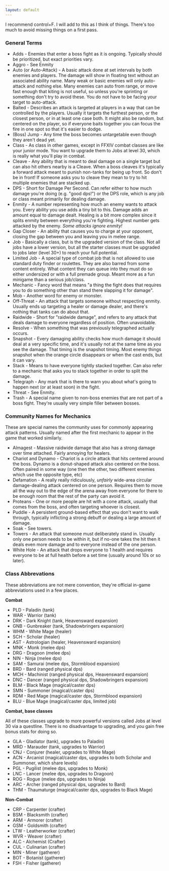 ```yaml
---
layout: default
---
```


I recommend control+F. I will add to this as I think of things. There's too much to avoid missing things on a first pass.

### General Terms

* Adds - Enemies that enter a boss fight as it is ongoing. Typically should be prioritized, but exact priorities vary.
* Aggro - See Enmity
* Auto (or Auto-Attack) - A basic attack done at set intervals by both enemies and players. The damage will show in floating text without an associated ability name. Many weak or basic enemies will only auto-attack and nothing else. Many enemies can auto from range, or move fast enough that kiting is not useful, so unless you're sprinting or something don't try to avoid these. You do not have to be facing your target to auto-attack.
* Baited - Describes an attack is targeted at players in a way that can be controlled by the players. Usually it targets the furthest person, or the closest person, or in at least one case both. It might also be random, but centered on the player, so if everyone baits together you can focus the fire in one spot so that it's easier to dodge.
* (Boss) Jump - Any time the boss becomes untargetable even though they aren't dead yet. 
* Class - As class in other games, except in FFXIV combat classes are like your junior mode. You want to upgrade them to Jobs at level 30, which is really what you'll play in combat.
* Cleave - Any ability that is meant to deal damage on a single target but can also hit others nearby is a Cleave. When a boss cleaves it's typically a forward attack meant to punish non-tanks for being up front. So don't be in front! If someone asks you to cleave they mean to try to hit multiple enemies that are stacked up.
* DPS - Short for Damage Per Second. Can refer either to how much damage you're doing (e.g. "good dps!") or the DPS role, which is any job or class meant primarily for dealing damage.
* Enmity - A number representing how much an enemy wants to attack you. Every ability you use adds a tiny bit to this. Damage adds an amount equal to damage dealt. Healing is a bit more complex since it splits enmity between everything you're fighting. Highest number gets attacked by the enemy. _Some attacks ignore enmity!_
* Gap Closer - An ability that causes you to charge at your opponent, closing the gap between you and leaving you in melee range.
* Job - Basically a class, but is the upgraded version of the class. Not all jobs have a lower version, but all the starter classes must be upgraded to jobs later (level 30+) to reach your full potential.
* Limited Job - A special type of combat job that is not allowed to use standard duty finder or roulettes. They are also barred from some content entirely. What content they can queue into they must do so either undersized or with a full premade group. Meant more as a fun minigame than a serious job/class.
* Mechanic - Fancy word that means "a thing the fight does that requires you to do something other than stand there slapping it for damage". 
* Mob - Another word for enemy or monster.
* Off-Threat - An attack that targets someone without respecting enmity. Usually ends up targeting a healer or damage dealer, and there's nothing that tanks can do about that.
* Raidwide - Short for "raidwide damage", and refers to any attack that deals damage to everyone regardless of position. Often unavoidable.
* Resolve - When something that was previously telegraphed actually occurs.
* Snapshot - Every damaging ability checks how much damage it should deal at a very specific time, and it's usually not at the same time as you see the damage. That timing is the snapshot timing. Most enemy things snapshot when the orange circle disappears or when the cast ends, but it can vary.
* Stack - Means to have everyone tightly stacked together. Can also refer to a mechanic that asks you to stack together in order to split the damage.
* Telegraph - Any mark that is there to warn you about what's going to happen next (or at least soon) in the fight.
* Threat - See Enmity.
* Trash - A special name given to non-boss enemies that are not part of a boss fight. They're usually very simple filler between bosses.

### Community Names for Mechanics
These are special names the community uses for commonly appearing attack patterns. Usually named after the first mechanic to appear in the game that worked similarly.

* Almagest - Massive raidwide damage that also has a strong damage over time attached. Fairly annoying for healers.
* Chariot and Dynamo - Chariot is a circle attack that hits centered around the boss. Dynamo is a donut-shaped attack also centered on the boss. Often paired in some way (one then the other, two different enemies which use the opposite type, etc)
* Defamation - A really really ridiculously, _unfairly_ wide-area circular damage-dealing attack centered on one person. Requires them to move all the way out to the edge of the arena away from everyone for there to be enough room that the rest of the party can avoid it.
* Proteans - One or more people are hit with a cone attack, usually that comes from the boss, and often targeting whoever is closest.
* Puddle - A persistent ground-based effect that you don't want to walk through, typically inflicting a strong debuff or dealing a large amount of damage.
* Soak - See towers.
* Towers - An attack that someone must deliberately stand in. Usually only one person needs to be within it, but if no-one takes the hit then it deals even more damage and to everyone instead of the one person.
* White Hole - An attack that drops everyone to 1 health and requires everyone to be at full health before a set time (usually around 10s or so later).

### Class Abbrevations
These abbreviations are not mere convention, they're official in-game abbreviations used in a few places.

**Combat**
* PLD - Paladin (tank)
* WAR - Warrior (tank)
* DRK - Dark Knight (tank, Heavensward expansion)
* GNB - Gunbreaker (tank, Shadowbringers expansion)
* WHM - White Mage (healer)
* SCH - Scholar (healer)
* AST - Astrologian (healer, Heavensward expansion)
* MNK - Monk (melee dps)
* DRG - Dragoon (melee dps)
* NIN - Ninja (melee dps)
* SAM - Samurai (melee dps, Stormblood expansion)
* BRD - Bard (ranged physical dps)
* MCH - Machinist (ranged physical dps, Heavensward expansion)
* DNC - Dancer (ranged physical dps, Shadowbringers expansion)
* BLM - Black Mage (magical/caster dps)
* SMN - Summoner (magical/caster dps)
* RDM - Red Mage (magical/caster dps, Stormblood expansion)
* BLU - Blue Mage (magical/caster dps, limited job)

**Combat, base classes**

All of these classes upgrade to more powerful versions called Jobs at level 30 via a questline. There is no disadvantage to upgrading, and you gain free bonus stats for doing so.
* GLA - Gladiator (tank), upgrades to Paladin)
* MRD - Marauder (tank, upgrades to Warrior)
* CNJ - Conjurer (healer, upgrades to White Mage)
* ACN - Arcanist (magical/caster dps, upgrades to both Scholar and Summoner, which share levels)
* PGL - Pugilist (melee dps, upgrades to Monk)
* LNC - Lancer (melee dps, upgrades to Dragoon)
* ROG - Rogue (melee dps, upgrades to Ninja)
* ARC - Archer (ranged physical dps, upgrades to Bard)
* THM - Thaumaturge (magical/caster dps, upgrades to Black Mage)

**Non-Combat**
* CRP - Carpenter (crafter)
* BSM - Blacksmith (crafter)
* ARM - Armorer (crafter)
* GSM - Goldsmith (crafter)
* LTW - Leatherworker (crafter)
* WVR - Weaver (crafter)
* ALC - Alchemist (Crafter)
* CUL - Culinarian (crafter)
* MIN - Miner (gatherer)
* BOT - Botanist (gatherer)
* FSH - Fisher (gatherer)
